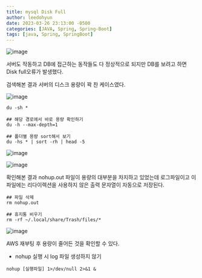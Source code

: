 ```yaml
---
title: mysql Disk Full
author: leedohyun
date: 2023-03-26 23:13:00 -0500
categories: [JAVA, Spring, Spring-Boot]
tags: [java, Spring, SpringBoot]
---
```


![image](https://user-images.githubusercontent.com/90108877/228124213-25f672a9-f2ff-441a-a2eb-0a2c3c2fc39f.png)

서버도 작동하고 DB에 접근하는 동작들도 다 정상적으로 되지만 DB를 보려고 하면 Disk full오류가 발생했다.

검색해본 결과 서버의 디스크 용량이 꽉 찬 케이스였다.

![image](https://user-images.githubusercontent.com/90108877/228124424-5d303b33-1ae8-44d8-9058-b56f7dadd860.png)

```
du -sh *

## 해당 경로에서 바로 용량 확인하기
du -h --max-depth=1

## 폴더별 용량 sort해서 보기
du -hs * | sort -rh | head -5
```

![image](https://user-images.githubusercontent.com/90108877/228124806-8703361e-6f58-443a-b758-132a209cdfda.png)


![image](https://user-images.githubusercontent.com/90108877/228125172-402bf4ed-b2ce-4fb1-85e3-3ac7827b3696.png)

확인해본 결과 nohup.out 파일이 용량의 대부분을 차지하고 있었는데 로그파일이고 이 파일에는 리다이렉션을 사용하지 않은 출력 문자열이 자동으로 저장된다.

```
## 파일 삭제
rm nohup.out

## 휴지통 비우기
rm -rf ~/.local/share/Trash/files/*
```

![image](https://user-images.githubusercontent.com/90108877/228129601-e24351b5-2be7-4b92-b5d3-891218fd8655.png)

AWS 재부팅 후 용량이 줄어든 것을 확인할 수 있다.

- nohup 실행 시 log 파일 생성하지 않기

```
nohup [실행파일] 1>/dev/null 2>&1 &
```

